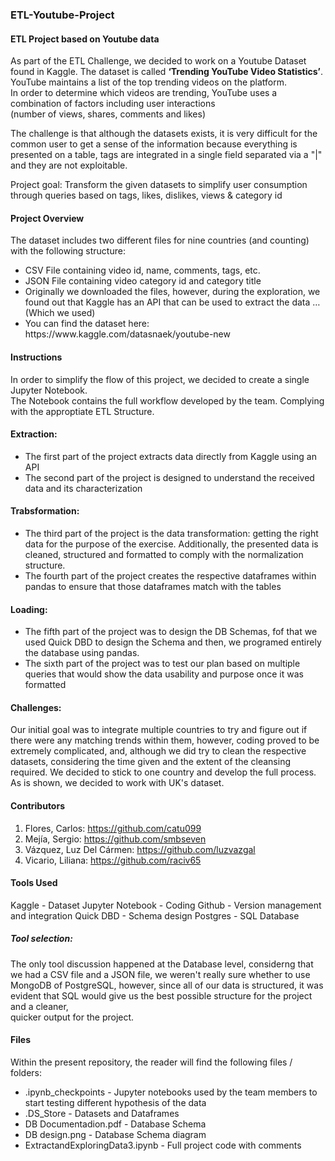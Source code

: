 <h3>ETL-Youtube-Project</h3>

<h4>ETL Project based on Youtube data</h4>  


As part of the ETL Challenge, we decided to work on a Youtube Dataset found in Kaggle.
The dataset is called <strong>‘Trending YouTube Video Statistics’</strong>.  
YouTube maintains a list of the top trending videos on the platform.  
In order to determine which videos are trending, YouTube uses a combination of factors including user interactions  
(number of views, shares, comments and likes)  

The challenge is that although the datasets exists, it is very difficult for the common user to get a sense of the information because everything is presented on a table, tags are integrated in a single field separated via a "|" and they are not exploitable.  

Project goal: Transform the given datasets to simplify user consumption through queries based on tags, likes, dislikes, views & category id   


<h4>Project Overview</h4>  
 

The dataset includes two different files for nine countries (and counting) with the following structure:    
<ul>
 <li>CSV File containing video id, name, comments, tags, etc.</li>  
<li>JSON File containing video category id and category title</li>  
<li>Originally we downloaded the files, however, during the exploration, we found out that Kaggle has an API that can be used to extract the data … (Which we used)</li>  
<li>You can find the dataset here: https://www.kaggle.com/datasnaek/youtube-new</li>  
</ul>

<h4>Instructions</h4>  

In order to simplify the flow of this project, we decided to create a single Jupyter Notebook.  
The Notebook contains the full workflow developed by the team. Complying with the approptiate ETL Structure.  

<h4>Extraction:</h4>  

<ul>
 <li> The first part of the project extracts data directly from Kaggle using an API  </li>
<li>The second part of the project is designed to understand the received data and its characterization </li>
 </ul>

<h4>Trabsformation:</h4>  

<ul>
<li>The third part of the project is the data transformation: getting the right data for the purpose of the exercise. Additionally, the presented data is cleaned, structured and formatted to comply with the normalization structure. </li>  
<li>The fourth part of the project creates the respective dataframes within pandas to ensure that those dataframes match with the tables</li> 
</ul>

<h4>Loading:</h4>  

<ul>
<li>The fifth part of the project was to design the DB Schemas, fof that we used Quick DBD to design the Schema and then, we programed entirely the database using pandas.</li>  
<li>The sixth part of the project was to test our plan based on multiple queries that would show the data usability and purpose once it was formatted</li>
 </ul>

<h4>Challenges:</h4> 

Our initial goal was to integrate multiple countries to try and figure out if there were any matching trends within them, however, coding proved to be extremely complicated, and, although we did try to clean the respective datasets, considering the time given and the extent of the cleansing required. We decided to stick to one country and develop the full process. As is shown, we decided to work with UK's dataset.  

<h4>Contributors</h4>  

1. Flores, Carlos: https://github.com/catu099  
3. Mejía, Sergio: https://github.com/smbseven  
4. Vázquez, Luz Del Cármen: https://github.com/luzvazgal  
5. Vicario, Liliana: https://github.com/raciv65  
  

<h4>Tools Used</h4>  
  Kaggle - Dataset  
  Jupyter Notebook - Coding  
  Github - Version management and integration  
  Quick DBD - Schema design  
  Postgres - SQL Database  
  
  <h5>Tool selection:</h5>  
  
  The only tool discussion happened at the Database level, considerng that we had a CSV file and a JSON file, we weren't really sure   whether to use MongoDB of PostgreSQL, however, since all of our data is structured, it was evident that SQL would give us the best possible structure for the project and a cleaner,   
  quicker output for the project.  
  
  
  <h4>Files</h4>  
 
 Within the present repository, the reader will find the following files / folders:
 <ul>
 <li>.ipynb_checkpoints - Jupyter notebooks used by the team members to start testing different hypothesis of the data </li> 
 <li>.DS_Store - Datasets and Dataframes  </li>
 <li>DB Documentadion.pdf - Database Schema</li>  
 <li>DB design.png - Database Schema diagram </li> 
 <li>ExtractandExploringData3.ipynb - Full project code with comments </li>
 </ul>
 
 
 
  
